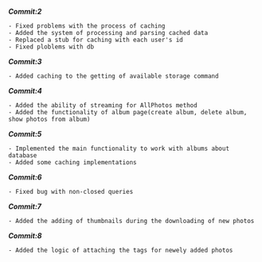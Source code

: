 _**Commit:2**_
```
- Fixed problems with the process of caching
- Added the system of processing and parsing cached data
- Replaced a stub for caching with each user's id
- Fixed ploblems with db
```
_**Commit:3**_
```
- Added caching to the getting of available storage command
```

_**Commit:4**_

```
- Added the ability of streaming for AllPhotos method
- Added the functionality of album page(create album, delete album, show photos from album)
```

_**Commit:5**_

```
- Implemented the main functionality to work with albums about database
- Added some caching implementations
```

_**Commit:6**_

```
- Fixed bug with non-closed queries
```

_**Commit:7**_

```
- Added the adding of thumbnails during the downloading of new photos
```

_**Commit:8**_

```
- Added the logic of attaching the tags for newely added photos
```
